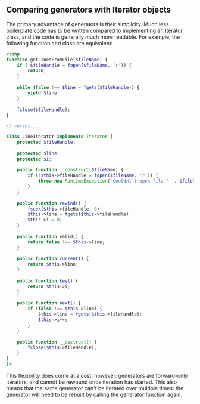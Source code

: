 Comparing generators with <span class="classname">Iterator</span> objects
-------------------------------------------------------------------------

The primary advantage of generators is their simplicity. Much less
boilerplate code has to be written compared to implementing an <span
class="classname">Iterator</span> class, and the code is generally much
more readable. For example, the following function and class are
equivalent:

``` php
<?php
function getLinesFromFile($fileName) {
    if (!$fileHandle = fopen($fileName, 'r')) {
        return;
    }
 
    while (false !== $line = fgets($fileHandle)) {
        yield $line;
    }
 
    fclose($fileHandle);
}

// versus...

class LineIterator implements Iterator {
    protected $fileHandle;
 
    protected $line;
    protected $i;
 
    public function __construct($fileName) {
        if (!$this->fileHandle = fopen($fileName, 'r')) {
            throw new RuntimeException('Couldn\'t open file "' . $fileName . '"');
        }
    }
 
    public function rewind() {
        fseek($this->fileHandle, 0);
        $this->line = fgets($this->fileHandle);
        $this->i = 0;
    }
 
    public function valid() {
        return false !== $this->line;
    }
 
    public function current() {
        return $this->line;
    }
 
    public function key() {
        return $this->i;
    }
 
    public function next() {
        if (false !== $this->line) {
            $this->line = fgets($this->fileHandle);
            $this->i++;
        }
    }
 
    public function __destruct() {
        fclose($this->fileHandle);
    }
}
?>
```

This flexibility does come at a cost, however: generators are
forward-only iterators, and cannot be rewound once iteration has
started. This also means that the same generator can't be iterated over
multiple times: the generator will need to be rebuilt by calling the
generator function again.

